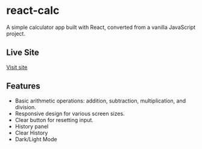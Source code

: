 # react-calc

A simple calculator app built with React, converted from a vanilla JavaScript project.

## Live Site

[Visit site](https://jeru7.github.io/react-calc/)

## Features

- Basic arithmetic operations: addition, subtraction, multiplication, and division.
- Responsive design for various screen sizes.
- Clear button for resetting input.
- History panel
- Clear History
- Dark/Light Mode
